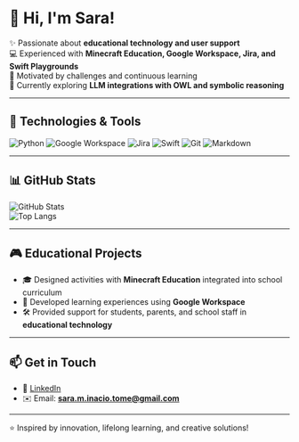 # 👋 Hi, I'm Sara!

✨ Passionate about **educational technology and user support**  
💻 Experienced with **Minecraft Education, Google Workspace, Jira, and Swift Playgrounds**  
🎯 Motivated by challenges and continuous learning  
🌱 Currently exploring **LLM integrations with OWL and symbolic reasoning**

---

## 🚀 Technologies & Tools
![Python](https://img.shields.io/badge/-Python-3776AB?logo=python&logoColor=white&style=flat)
![Google Workspace](https://img.shields.io/badge/-Google%20Workspace-4285F4?logo=google&logoColor=white&style=flat)
![Jira](https://img.shields.io/badge/-Jira-0052CC?logo=jira&logoColor=white&style=flat)
![Swift](https://img.shields.io/badge/-Swift-FA7343?logo=swift&logoColor=white&style=flat)
![Git](https://img.shields.io/badge/-Git-F05032?logo=git&logoColor=white&style=flat)
![Markdown](https://img.shields.io/badge/-Markdown-000000?logo=markdown&logoColor=white&style=flat)

---

## 📊 GitHub Stats
![GitHub Stats](https://github-readme-stats.vercel.app/api?username=tryingtocod&show_icons=true&theme=radical)  
![Top Langs](https://github-readme-stats.vercel.app/api/top-langs/?username=tryingtocod&layout=compact&theme=radical)

---

## 🎮 Educational Projects
- 🎓 Designed activities with **Minecraft Education** integrated into school curriculum  
- 📲 Developed learning experiences using **Google Workspace**  
- 🛠 Provided support for students, parents, and school staff in **educational technology**

---

## 📫 Get in Touch
- 💼 [LinkedIn](https://www.linkedin.com/in/sara-maria/)  
- ✉️ Email: **sara.m.inacio.tome@gmail.com**

---
⭐️ Inspired by innovation, lifelong learning, and creative solutions!
